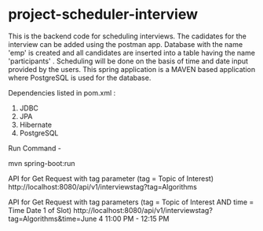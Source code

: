 # project-scheduler-interview
This is the backend code for scheduling interviews. The cadidates for the interview can be added using the postman app. Database with the name 'emp' is created and all candidates are inserted into a table having the name 'participants' . Scheduling will be done on the basis of time and date input provided by the users. This spring application is a MAVEN based application where PostgreSQL is used for the database. 

Dependencies listed in pom.xml : 
1. JDBC
2. JPA 
3. Hibernate
4. PostgreSQL

Run Command - 

mvn spring-boot:run

API for Get Request with tag parameter (tag = Topic of Interest)
http://localhost:8080/api/v1/interviewstag?tag=Algorithms

API for Get Request with tag parameters (tag = Topic of Interest AND time = Time Date 1 of Slot)
http://localhost:8080/api/v1/interviewstag?tag=Algorithms&time=June 4 11:00 PM - 12:15 PM
